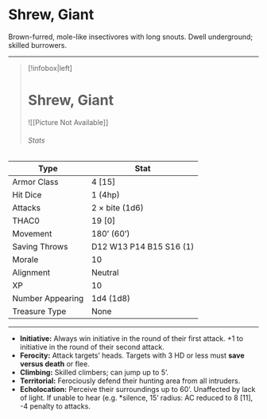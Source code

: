 # Shrew, Giant

Brown-furred, mole-like insectivores with long snouts. Dwell underground; skilled burrowers.

------
> [!infobox|left] 
>  # Shrew, Giant 
>  ![[Picture Not Available]] 
>  ###### Stats 
| Type                    | Stat        |
| ---------------- | ------------------------------ | 
| Armor Class     | 4 [15]                  |
| Hit Dice         | 1 (4hp)                 |
| Attacks          | 2 × bite (1d6)          |
| THAC0            | 19 [0]                  |
| Movement         | 180’ (60’)              |
| Saving Throws    | D12 W13 P14 B15 S16 (1) |
| Morale           | 10                      |
| Alignment        | Neutral                 |
| XP               | 10                      |
| Number Appearing | 1d4 (1d8)               |
| Treasure Type    | None                    |

------

- **Initiative:** Always win initiative in the round of their first attack. +1 to initiative in the round of their second attack.
- **Ferocity:** Attack targets’ heads. Targets with 3 HD or less must **save versus death** or flee.
- **Climbing:** Skilled climbers; can jump up to 5’.
- **Territorial:** Ferociously defend their hunting area from all intruders.
- **Echolocation:** Perceive their surroundings up to 60’. Unaffected by lack of light. If unable to hear (e.g. *silence, 15’ radius: AC reduced to 8 [11], -4 penalty to attacks.